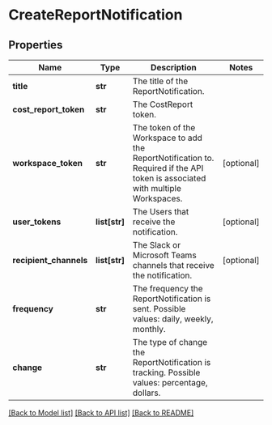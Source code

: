 # CreateReportNotification

## Properties
Name | Type | Description | Notes
------------ | ------------- | ------------- | -------------
**title** | **str** | The title of the ReportNotification. | 
**cost_report_token** | **str** | The CostReport token. | 
**workspace_token** | **str** | The token of the Workspace to add the ReportNotification to. Required if the API token is associated with multiple Workspaces. | [optional] 
**user_tokens** | **list[str]** | The Users that receive the notification. | [optional] 
**recipient_channels** | **list[str]** | The Slack or Microsoft Teams channels that receive the notification. | [optional] 
**frequency** | **str** | The frequency the ReportNotification is sent. Possible values: daily, weekly, monthly. | 
**change** | **str** | The type of change the ReportNotification is tracking. Possible values: percentage, dollars. | 

[[Back to Model list]](../README.md#documentation-for-models) [[Back to API list]](../README.md#documentation-for-api-endpoints) [[Back to README]](../README.md)


